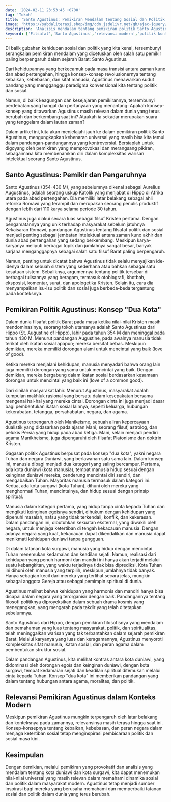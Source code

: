 ```yaml
---
date: '2024-02-11 23:53:45 +0700'
tag: 'Tokoh'
title: 'Santo Agustinus: Pemikiran Mendalam tentang Sosial dan Politik'
image: 'https://sabdaliterasi.shop/img/cdn.jsdelivr.net/gh/ajax-jquery/asset.sabdaliterasi.shop@main/images/1A58F1EF-E720-4E32-ACDB-81CE26E79F05.jpg'
description: 'Analisis mendalam tentang pemikiran politik Santo Agustinus, menyoroti relevansinya dalam dinamika sosial-politik modern, memberikan wawasan dan inspirasi.'
keyword: ['Filsafat','Santo Agustinus','relevansi modern','politik kontroversial','kota duniawi','kota surgawi','kebebasan sosial','ketertiban','kompleksitas manusia','paradigma baru','inspirasi perubahan']
---
```

<p>Di balik gubahan kehidupan sosial dan politik yang kita kenal, tersembunyi serangkaian pemikiran mendalam yang dicetuskan oleh salah satu pemikir paling berpengaruh dalam sejarah Barat: Santo Agustinus. </p><p>Dari kehidupannya yang berkecamuk pada masa transisi antara zaman kuno dan abad pertengahan, hingga konsep-konsep revolusionernya tentang kebaikan, kebebasan, dan sifat manusia, Agustinus menawarkan sudut pandang yang mengganggu paradigma konvensional kita tentang politik dan sosial.</p><p>Namun, di balik keagungan dan kesejajaran pemikirannya, tersembunyi perdebatan yang hangat dan pertanyaan yang menantang: Apakah konsep-konsep yang ditawarkan Agustinus masih relevan dalam dunia yang terus berubah dan berkembang saat ini? Ataukah ia sekadar merupakan suara yang tenggelam dalam lautan zaman?</p><p>Dalam artikel ini, kita akan menjelajahi jauh ke dalam pemikiran politik Santo Agustinus, mengungkapkan kebenaran universal yang masih bisa kita temui dalam pandangan-pandangannya yang kontroversial. Bersiaplah untuk digoyang oleh pemikiran yang memprovokasi dan merangsang pikiran, sebagaimana kita membenamkan diri dalam kompleksitas warisan intelektual seorang Santo Agustinus.</p><h2><strong>Santo Agustinus: Pemikir dan Pengaruhnya</strong></h2><p>Santo Agustinus (354-430 M), yang sebelumnya dikenal sebagai Aurelius Augustinus, adalah seorang uskup Katolik yang menjabat di Hippo di Afrika utara pada abad pertengahan. Dia memiliki latar belakang sebagai ahli retorika Romawi yang terampil dan merupakan seorang penulis produktif dengan lebih dari 110 karya selama periode 30 tahun.</p><p>Agustinus juga diakui secara luas sebagai filsuf Kristen pertama. Dengan pengamatannya yang unik terhadap masyarakat sebelum jatuhnya Kekaisaran Romawi, pandangan Agustinus tentang filsafat politik dan sosial menjadi penting sebagai jembatan intelektual antara zaman kuno akhir dan dunia abad pertengahan yang sedang berkembang. Meskipun karya-karyanya meliputi berbagai topik dan jumlahnya sangat besar, banyak sarjana menganggapnya sebagai salah satu filsuf Barat paling berpengaruh. </p><p>Namun, penting untuk dicatat bahwa Agustinus tidak selalu menyajikan ide-idenya dalam sebuah sistem yang sederhana atau bahkan sebagai satu kesatuan sistem. Sebaliknya, argumennya tentang politik tersebar di berbagai tulisannya yang beragam, termasuk otobiografi, khotbah, eksposisi, komentar, surat, dan apologetika Kristen. Selain itu, cara dia menyampaikan isu-isu politik dan sosial juga berbeda-beda tergantung pada konteksnya.</p><h2>Pemikiran Politik Agustinus: Konsep "Dua Kota"</h2><p>Dalam dunia filsafat politik Barat pada masa ketika nilai-nilai Kristen masih mendominasinya, seorang tokoh utamanya adalah Santo Agustinus dari Hippo (St. Augustine of Hippo), lahir pada tahun 354 M dan meninggal pada tahun 430 M. Menurut pandangan Augustine, pada awalnya manusia tidak terikat oleh ikatan sosial apapun; mereka bersifat bebas. Meskipun demikian, mereka memiliki dorongan alami untuk mencintai yang baik (love of good). </p><p>Ketika mereka menjalani kehidupan, manusia menyadari bahwa orang lain juga memiliki dorongan yang sama untuk mencintai yang baik. Dengan demikian, mereka bergabung dalam ikatan sosial berdasarkan kesamaan dorongan untuk mencintai yang baik ini (love of a common good). </p><p>Dari sinilah masyarakat lahir. Menurut Agustinus, masyarakat adalah kumpulan makhluk rasional yang bersatu dalam kesepakatan bersama mengenai hal-hal yang mereka cintai. Dorongan cinta ini juga menjadi dasar bagi pembentukan ikatan sosial lainnya, seperti keluarga, hubungan kekerabatan, tetangga, persahabatan, negara, dan agama.</p><p>Agustinus terpengaruh oleh Manikeisme, sebuah aliran kepercayaan dualistik yang didasarkan pada ajaran Mani, seorang filsuf, astrolog, dan pelukis Persia yang hidup pada abad ketiga. Mani, selain menjadi pendiri agama Manikheisme, juga dipengaruhi oleh filsafat Platonisme dan doktrin Kristen.</p><p>Gagasan politik Agustinus berpusat pada konsep "dua kota", yakni negara Tuhan dan negara Duniawi, yang berlawanan satu sama lain. Dalam konsep ini, manusia dibagi menjadi dua kategori yang saling bercampur. Pertama, ada kota duniawi (kota manusia), tempat manusia hidup sesuai dengan keinginan duniawi mereka, cenderung mencintai diri sendiri, dan mengabaikan Tuhan. Mayoritas manusia termasuk dalam kategori ini. Kedua, ada kota surgawi (kota Tuhan), dihuni oleh mereka yang menghormati Tuhan, mencintainya, dan hidup sesuai dengan prinsip spiritual.</p><p>Manusia dalam kategori pertama, yang hidup tanpa cinta kepada Tuhan dan mengikuti keinginan egoisnya sendiri, dihukum dengan kehidupan yang dipenuhi masalah, nafsu yang tidak terkendali, konflik, dan kekerasan. Dalam pandangan ini, dibutuhkan kekuatan eksternal, yang diwakili oleh negara, untuk menjaga ketertiban di tengah kekacauan manusia. Dengan adanya negara yang kuat, kekacauan dapat dikendalikan dan manusia dapat menikmati kehidupan duniawi tanpa gangguan.</p><p>Di dalam tatanan kota surgawi, manusia yang hidup dengan mencintai Tuhan menemukan kedamaian dan keadilan sejati. Namun, realisasi dari kehidupan yang penuh harmoni dan mandiri ini hanya akan terjadi melalui suatu kebangkitan, yang waktu terjadinya tidak bisa diprediksi. Kota Tuhan ini dihuni oleh manusia yang terpilih, meskipun jumlahnya tidak banyak. Hanya sebagian kecil dari mereka yang terlihat secara jelas, mungkin sebagai anggota Gereja atau sebagai pemimpin spiritual di dunia.</p><p>Agustinus melihat bahwa kehidupan yang harmonis dan mandiri hanya bisa dicapai dalam negara yang terorganisir dengan baik. Pandangannya tentang filosofi politiknya diproyeksikan dalam sebuah drama kosmis yang menegangkan, yang mengarah pada takdir yang telah ditetapkan sebelumnya.</p><p>Santo Agustinus dari Hippo, dengan pemikiran filosofisnya yang mendalam dan pemahaman yang luas tentang masyarakat, politik, dan spiritualitas, telah meninggalkan warisan yang tak terbantahkan dalam sejarah pemikiran Barat. Melalui karyanya yang luas dan keragamannya, Agustinus menyoroti kompleksitas sifat manusia, ikatan sosial, dan peran agama dalam pembentukan struktur sosial.</p><p>Dalam pandangan Agustinus, kita melihat kontras antara kota duniawi, yang didominasi oleh dorongan egois dan keinginan duniawi, dengan kota surgawi, tempat kedamaian sejati dan keadilan spiritual ditemukan melalui cinta kepada Tuhan. Konsep "dua kota" ini memberikan pandangan yang dalam tentang hubungan antara agama, moralitas, dan politik.</p><h2>Relevansi Pemikiran Agustinus dalam Konteks Modern</h2><p>Meskipun pemikiran Agustinus mungkin terpengaruh oleh latar belakang dan konteksnya pada zamannya, relevansinya masih terasa hingga saat ini. Konsep-konsepnya tentang kebaikan, kebebasan, dan peran negara dalam menjaga ketertiban sosial tetap menginspirasi pembicaraan politik dan sosial masa kini.</p><h2>Kesimpulan</h2><p>Dengan demikian, melalui pemikiran yang provokatif dan analisis yang mendalam tentang kota duniawi dan kota surgawi, kita dapat menemukan nilai-nilai universal yang masih relevan dalam memahami dinamika sosial dan politik dalam masyarakat modern. Agustinus tetap menjadi sumber inspirasi bagi mereka yang berusaha memahami dan memperbaiki tatanan sosial dan politik dalam dunia yang terus berubah.</p>
